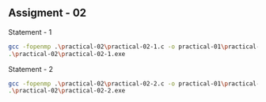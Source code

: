 ## Assigment - 02

Statement - 1
```bash
gcc -fopenmp .\practical-02\practical-02-1.c -o practical-01\practical-02-1
.\practical-02\practical-02-1.exe
```
Statement - 2

```bash
gcc -fopenmp .\practical-02\practical-02-2.c -o practical-01\practical-02-2
.\practical-02\practical-02-2.exe
```